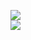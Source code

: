 [![](https://img.shields.io/badge/Made%20With-Github%20Spray-lightgrey.svg?style=for-the-badge&logo=github)](https://github.com/Annihil/github-spray#5516)  
[![](https://i.imgur.com/2DrTn0Z.gif)](https://github.com/Annihil/github-spray)